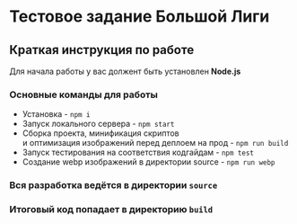 # Тестовое задание Большой Лиги

## Краткая инструкция по работе

Для начала работы у вас должент быть установлен **Node.js**

### Основные команды для работы

- Установка - `npm i`
- Запуск локального сервера - `npm start`
- Сборка проекта, минификация скриптов <br>
  и оптимизация изображений перед деплоем на прод - `npm run build`
- Запуск тестирования на соответствия кодгайдам - `npm test`
- Создание webp изображений в директории source - `npm run webp`

### Вся разработка ведётся в директории `source`

### Итоговый код попадает в директорию `build`
